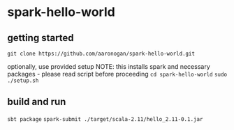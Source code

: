 # spark-hello-world

## getting started
`git clone https://github.com/aaronogan/spark-hello-world.git`

optionally, use provided setup
NOTE: this installs spark and necessary packages - please read script before proceeding
`cd spark-hello-world`
`sudo ./setup.sh`

## build and run
`sbt package`
`spark-submit ./target/scala-2.11/hello_2.11-0.1.jar`
